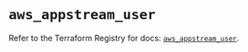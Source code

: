 # `aws_appstream_user`

Refer to the Terraform Registry for docs: [`aws_appstream_user`](https://registry.terraform.io/providers/hashicorp/aws/5.34.0/docs/resources/appstream_user).
